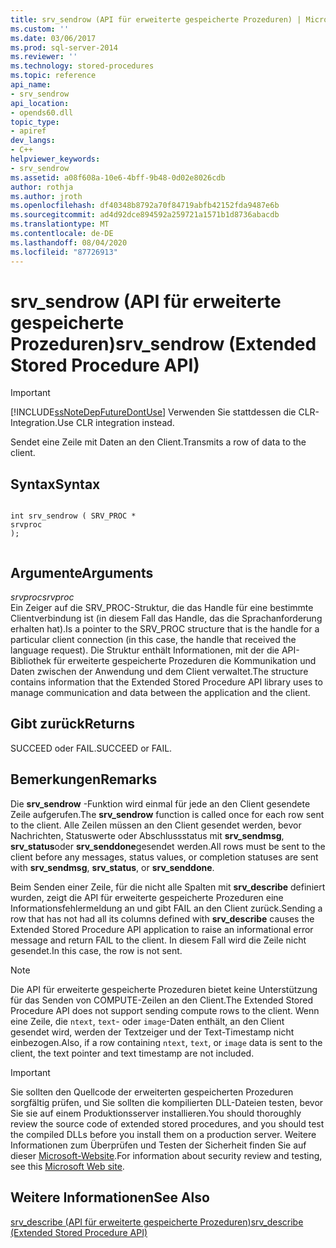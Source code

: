 ```yaml
---
title: srv_sendrow (API für erweiterte gespeicherte Prozeduren) | Microsoft-Dokumentation
ms.custom: ''
ms.date: 03/06/2017
ms.prod: sql-server-2014
ms.reviewer: ''
ms.technology: stored-procedures
ms.topic: reference
api_name:
- srv_sendrow
api_location:
- opends60.dll
topic_type:
- apiref
dev_langs:
- C++
helpviewer_keywords:
- srv_sendrow
ms.assetid: a08f608a-10e6-4bff-9b48-0d02e8026cdb
author: rothja
ms.author: jroth
ms.openlocfilehash: df40348b8792a70f84719abfb42152fda9487e6b
ms.sourcegitcommit: ad4d92dce894592a259721a1571b1d8736abacdb
ms.translationtype: MT
ms.contentlocale: de-DE
ms.lasthandoff: 08/04/2020
ms.locfileid: "87726913"
---
```

# <a name="srv_sendrow-extended-stored-procedure-api"></a><span data-ttu-id="93bf3-102">srv_sendrow (API für erweiterte gespeicherte Prozeduren)</span><span class="sxs-lookup"><span data-stu-id="93bf3-102">srv_sendrow (Extended Stored Procedure API)</span></span>
    
> [!IMPORTANT]  
>  [!INCLUDE[ssNoteDepFutureDontUse](../../includes/ssnotedepfuturedontuse-md.md)] <span data-ttu-id="93bf3-103">Verwenden Sie stattdessen die CLR-Integration.</span><span class="sxs-lookup"><span data-stu-id="93bf3-103">Use CLR integration instead.</span></span>  
  
 <span data-ttu-id="93bf3-104">Sendet eine Zeile mit Daten an den Client.</span><span class="sxs-lookup"><span data-stu-id="93bf3-104">Transmits a row of data to the client.</span></span>  
  
## <a name="syntax"></a><span data-ttu-id="93bf3-105">Syntax</span><span class="sxs-lookup"><span data-stu-id="93bf3-105">Syntax</span></span>  
  
```  
  
int srv_sendrow ( SRV_PROC *  
srvproc   
);  
  
```  
  
## <a name="arguments"></a><span data-ttu-id="93bf3-106">Argumente</span><span class="sxs-lookup"><span data-stu-id="93bf3-106">Arguments</span></span>  
 <span data-ttu-id="93bf3-107">*srvproc*</span><span class="sxs-lookup"><span data-stu-id="93bf3-107">*srvproc*</span></span>  
 <span data-ttu-id="93bf3-108">Ein Zeiger auf die SRV_PROC-Struktur, die das Handle für eine bestimmte Clientverbindung ist (in diesem Fall das Handle, das die Sprachanforderung erhalten hat).</span><span class="sxs-lookup"><span data-stu-id="93bf3-108">Is a pointer to the SRV_PROC structure that is the handle for a particular client connection (in this case, the handle that received the language request).</span></span> <span data-ttu-id="93bf3-109">Die Struktur enthält Informationen, mit der die API-Bibliothek für erweiterte gespeicherte Prozeduren die Kommunikation und Daten zwischen der Anwendung und dem Client verwaltet.</span><span class="sxs-lookup"><span data-stu-id="93bf3-109">The structure contains information that the Extended Stored Procedure API library uses to manage communication and data between the application and the client.</span></span>  
  
## <a name="returns"></a><span data-ttu-id="93bf3-110">Gibt zurück</span><span class="sxs-lookup"><span data-stu-id="93bf3-110">Returns</span></span>  
 <span data-ttu-id="93bf3-111">SUCCEED oder FAIL.</span><span class="sxs-lookup"><span data-stu-id="93bf3-111">SUCCEED or FAIL.</span></span>  
  
## <a name="remarks"></a><span data-ttu-id="93bf3-112">Bemerkungen</span><span class="sxs-lookup"><span data-stu-id="93bf3-112">Remarks</span></span>  
 <span data-ttu-id="93bf3-113">Die **srv_sendrow** -Funktion wird einmal für jede an den Client gesendete Zeile aufgerufen.</span><span class="sxs-lookup"><span data-stu-id="93bf3-113">The **srv_sendrow** function is called once for each row sent to the client.</span></span> <span data-ttu-id="93bf3-114">Alle Zeilen müssen an den Client gesendet werden, bevor Nachrichten, Statuswerte oder Abschlussstatus mit **srv_sendmsg**, **srv_status**oder **srv_senddone**gesendet werden.</span><span class="sxs-lookup"><span data-stu-id="93bf3-114">All rows must be sent to the client before any messages, status values, or completion statuses are sent with **srv_sendmsg**, **srv_status**, or **srv_senddone**.</span></span>  
  
 <span data-ttu-id="93bf3-115">Beim Senden einer Zeile, für die nicht alle Spalten mit **srv_describe** definiert wurden, zeigt die API für erweiterte gespeicherte Prozeduren eine Informationsfehlermeldung an und gibt FAIL an den Client zurück.</span><span class="sxs-lookup"><span data-stu-id="93bf3-115">Sending a row that has not had all its columns defined with **srv_describe** causes the Extended Stored Procedure API application to raise an informational error message and return FAIL to the client.</span></span> <span data-ttu-id="93bf3-116">In diesem Fall wird die Zeile nicht gesendet.</span><span class="sxs-lookup"><span data-stu-id="93bf3-116">In this case, the row is not sent.</span></span>  
  
> [!NOTE]  
>  <span data-ttu-id="93bf3-117">Die API für erweiterte gespeicherte Prozeduren bietet keine Unterstützung für das Senden von COMPUTE-Zeilen an den Client.</span><span class="sxs-lookup"><span data-stu-id="93bf3-117">The Extended Stored Procedure API does not support sending compute rows to the client.</span></span> <span data-ttu-id="93bf3-118">Wenn eine Zeile, die `ntext`, `text`- oder `image`-Daten enthält, an den Client gesendet wird, werden der Textzeiger und der Text-Timestamp nicht einbezogen.</span><span class="sxs-lookup"><span data-stu-id="93bf3-118">Also, if a row containing `ntext`, `text`, or `image` data is sent to the client, the text pointer and text timestamp are not included.</span></span>  
  
> [!IMPORTANT]  
>  <span data-ttu-id="93bf3-119">Sie sollten den Quellcode der erweiterten gespeicherten Prozeduren sorgfältig prüfen, und Sie sollten die kompilierten DLL-Dateien testen, bevor Sie sie auf einem Produktionsserver installieren.</span><span class="sxs-lookup"><span data-stu-id="93bf3-119">You should thoroughly review the source code of extended stored procedures, and you should test the compiled DLLs before you install them on a production server.</span></span> <span data-ttu-id="93bf3-120">Weitere Informationen zum Überprüfen und Testen der Sicherheit finden Sie auf dieser [Microsoft-Website](https://go.microsoft.com/fwlink/?LinkID=54761&amp;clcid=0x409https://msdn.microsoft.com/security/).</span><span class="sxs-lookup"><span data-stu-id="93bf3-120">For information about security review and testing, see this [Microsoft Web site](https://go.microsoft.com/fwlink/?LinkID=54761&amp;clcid=0x409https://msdn.microsoft.com/security/).</span></span>  
  
## <a name="see-also"></a><span data-ttu-id="93bf3-121">Weitere Informationen</span><span class="sxs-lookup"><span data-stu-id="93bf3-121">See Also</span></span>  
 [<span data-ttu-id="93bf3-122">srv_describe (API für erweiterte gespeicherte Prozeduren)</span><span class="sxs-lookup"><span data-stu-id="93bf3-122">srv_describe &#40;Extended Stored Procedure API&#41;</span></span>](srv-describe-extended-stored-procedure-api.md)  
  
  
